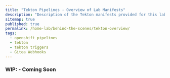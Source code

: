 ```yaml
---
title: "Tekton Pipelines - Overview of Lab Manifests"
description: "Description of the Tekton manifests provided for this lab"
sitemap: true
published: true
permalink: /home-lab/behind-the-scenes/tekton-overview/
tags:
  - openshift pipelines
  - tekton
  - tekton triggers
  - Gitea Webhooks
---
```

### WIP: - Coming Soon